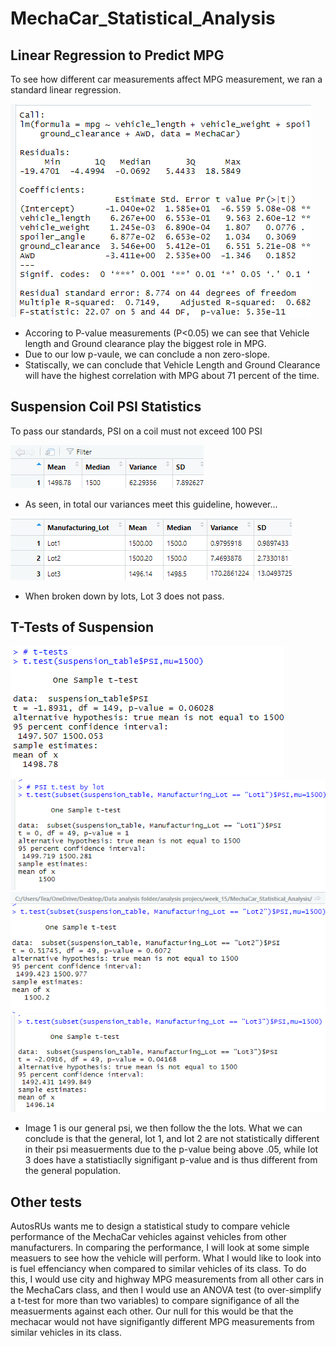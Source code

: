 # MechaCar_Statistical_Analysis
## Linear Regression to Predict MPG
To see how different car measurements affect MPG measurement, we ran a standard linear regression.

![StatsforMPG](https://github.com/TCJester10/MechaCar_Statistical_Analysis/blob/main/pics/Screenshot%20(100).png)

* Accoring to P-value measurements (P<0.05) we can see that Vehicle length and Ground clearance play the biggest role in MPG. 
* Due to our low p-vaule, we can conclude a non zero-slope.
* Statiscally, we can conclude that Vehicle Length and Ground Clearance will have the highest correlation with MPG about 71 percent of the time. 

## Suspension Coil PSI Statistics
To pass our standards, PSI on a coil must not exceed 100 PSI

![Sus Stats table](https://github.com/TCJester10/MechaCar_Statistical_Analysis/blob/main/pics/Screenshot%20(102).png)
* As seen, in total our variances meet this guideline, however...

![Lot stats table](https://github.com/TCJester10/MechaCar_Statistical_Analysis/blob/main/pics/Screenshot%20(103).png)
* When broken down by lots, Lot 3 does not pass. 

## T-Tests of Suspension 
![Whole Sus](https://github.com/TCJester10/MechaCar_Statistical_Analysis/blob/main/pics/Screenshot%20(108).png)
![1Sus](https://github.com/TCJester10/MechaCar_Statistical_Analysis/blob/main/pics/Screenshot%20(109).png)
![2Sus](https://github.com/TCJester10/MechaCar_Statistical_Analysis/blob/main/pics/Screenshot%20(112).png)
![3Sus](https://github.com/TCJester10/MechaCar_Statistical_Analysis/blob/main/pics/Screenshot%20(110).png)

* Image 1 is our general psi, we then follow the the lots. What we can conclude is that the general, lot 1, and lot 2 are not statistically different in their psi measuerments due to the p-value being above .05, while lot 3 does have a statistiaclly signifigant p-value and is thus different from the general population. 

## Other tests
AutosRUs wants me to design a statistical study to compare vehicle performance of the MechaCar vehicles against vehicles from other manufacturers. 
In comparing the performance, I will look at some simple measuers to see how the vehicle will perform. What I would like to look into is fuel effenciancy 
when compared to similar vehicles of its class. To do this, I would use city and highway MPG measurements from all other cars in the MechaCars class, and 
then I would use an ANOVA test (to over-simplify a t-test for more than two variables) to compare signifigance of all the measuerments against each other. 
Our null for this would be that the mechacar would not have signifigantly different MPG measurements from similar vehicles in its class. 
